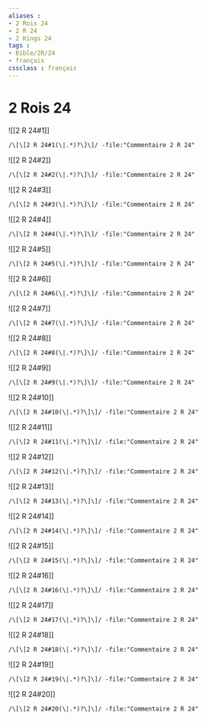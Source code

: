 ```yaml
---
aliases : 
- 2 Rois 24
- 2 R 24
- 2 Kings 24
tags : 
- Bible/2R/24
- français
cssclass : français
---
```


# 2 Rois 24

![[2 R 24#1]]

```query
/\[\[2 R 24#1(\|.*)?\]\]/ -file:"Commentaire 2 R 24"
```

![[2 R 24#2]]

```query
/\[\[2 R 24#2(\|.*)?\]\]/ -file:"Commentaire 2 R 24"
```

![[2 R 24#3]]

```query
/\[\[2 R 24#3(\|.*)?\]\]/ -file:"Commentaire 2 R 24"
```

![[2 R 24#4]]

```query
/\[\[2 R 24#4(\|.*)?\]\]/ -file:"Commentaire 2 R 24"
```

![[2 R 24#5]]

```query
/\[\[2 R 24#5(\|.*)?\]\]/ -file:"Commentaire 2 R 24"
```

![[2 R 24#6]]

```query
/\[\[2 R 24#6(\|.*)?\]\]/ -file:"Commentaire 2 R 24"
```

![[2 R 24#7]]

```query
/\[\[2 R 24#7(\|.*)?\]\]/ -file:"Commentaire 2 R 24"
```

![[2 R 24#8]]

```query
/\[\[2 R 24#8(\|.*)?\]\]/ -file:"Commentaire 2 R 24"
```

![[2 R 24#9]]

```query
/\[\[2 R 24#9(\|.*)?\]\]/ -file:"Commentaire 2 R 24"
```

![[2 R 24#10]]

```query
/\[\[2 R 24#10(\|.*)?\]\]/ -file:"Commentaire 2 R 24"
```

![[2 R 24#11]]

```query
/\[\[2 R 24#11(\|.*)?\]\]/ -file:"Commentaire 2 R 24"
```

![[2 R 24#12]]

```query
/\[\[2 R 24#12(\|.*)?\]\]/ -file:"Commentaire 2 R 24"
```

![[2 R 24#13]]

```query
/\[\[2 R 24#13(\|.*)?\]\]/ -file:"Commentaire 2 R 24"
```

![[2 R 24#14]]

```query
/\[\[2 R 24#14(\|.*)?\]\]/ -file:"Commentaire 2 R 24"
```

![[2 R 24#15]]

```query
/\[\[2 R 24#15(\|.*)?\]\]/ -file:"Commentaire 2 R 24"
```

![[2 R 24#16]]

```query
/\[\[2 R 24#16(\|.*)?\]\]/ -file:"Commentaire 2 R 24"
```

![[2 R 24#17]]

```query
/\[\[2 R 24#17(\|.*)?\]\]/ -file:"Commentaire 2 R 24"
```

![[2 R 24#18]]

```query
/\[\[2 R 24#18(\|.*)?\]\]/ -file:"Commentaire 2 R 24"
```

![[2 R 24#19]]

```query
/\[\[2 R 24#19(\|.*)?\]\]/ -file:"Commentaire 2 R 24"
```

![[2 R 24#20]]

```query
/\[\[2 R 24#20(\|.*)?\]\]/ -file:"Commentaire 2 R 24"
```

